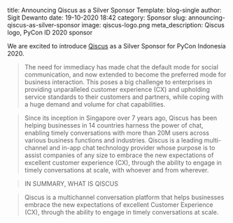 title: Announcing Qiscus as a Silver Sponsor
Template: blog-single
author: Sigit Dewanto
date: 19-10-2020 18:42
category: Sponsor
slug: announcing-qiscus-as-silver-sponsor
image: qiscus-logo.png
meta_description: Qiscus logo, PyCon ID 2020 sponsor

We are excited to introduce [Qiscus](http://qiscus.com/) as a Silver Sponsor for PyCon Indonesia 2020.

> The need for immediacy has made chat the default mode for social communication, and now extended to become the preferred mode for business interaction. This poses a big challenge to enterprises in providing unparalleled customer experience (CX) and upholding service standards to their customers and partners, while coping with a huge demand and volume for chat capabilities.

> Since its inception in Singapore over 7 years ago, Qiscus has been helping businesses in 14 countries harness the power of chat, enabling timely conversations with more than 20M users across various business functions and industries. Qiscus is a leading multi-channel and in-app chat technology provider whose purpose is to assist companies of any size to embrace the new expectations of excellent customer experience (CX), through the ability to engage in timely conversations at scale, with whoever and from wherever.

> IN SUMMARY, WHAT IS QISCUS

> Qiscus is a multichannel conversation platform that helps businesses embrace the new expectations of excellent Customer Experience (CX), through the ability to engage in timely conversations at scale.

